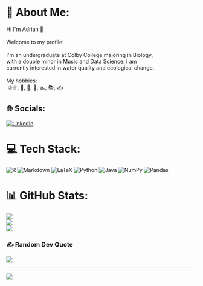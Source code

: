 # 💫 About Me:
Hi I'm Adrian 👋<br><br>Welcome to my profile! <br><br>I'm an undergraduate at Colby College majoring in Biology,<br>with a double minor in Music and Data Science. I am <br>currently interested in water quality and ecological change.<br><br>My hobbies:<br> ♔♕, 🎻, 🥾, 🏸, 🏊, 📚, ✍️<br>


## 🌐 Socials:
[![LinkedIn](https://img.shields.io/badge/LinkedIn-%230077B5.svg?logo=linkedin&logoColor=white)](https://linkedin.com/in/adriangellert) 

# 💻 Tech Stack:
![R](https://img.shields.io/badge/r-%23276DC3.svg?style=flat&logo=r&logoColor=white) ![Markdown](https://img.shields.io/badge/markdown-%23000000.svg?style=flat&logo=markdown&logoColor=white) ![LaTeX](https://img.shields.io/badge/latex-%23008080.svg?style=flat&logo=latex&logoColor=white) ![Python](https://img.shields.io/badge/python-3670A0?style=flat&logo=python&logoColor=ffdd54) ![Java](https://img.shields.io/badge/java-%23ED8B00.svg?style=flat&logo=java&logoColor=white) ![NumPy](https://img.shields.io/badge/numpy-%23013243.svg?style=flat&logo=numpy&logoColor=white) ![Pandas](https://img.shields.io/badge/pandas-%23150458.svg?style=flat&logo=pandas&logoColor=white)
# 📊 GitHub Stats:
![](https://github-readme-stats.vercel.app/api?username=adrian-gell24&theme=algolia&hide_border=false&include_all_commits=false&count_private=true)<br/>
![](https://github-readme-streak-stats.herokuapp.com/?user=adrian-gell24&theme=algolia&hide_border=false)<br/>
![](https://github-readme-stats.vercel.app/api/top-langs/?username=adrian-gell24&theme=algolia&hide_border=false&include_all_commits=false&count_private=true&layout=compact)

### ✍️ Random Dev Quote
![](https://quotes-github-readme.vercel.app/api?type=horizontal&theme=radical)

---
[![](https://visitcount.itsvg.in/api?id=adrian-gell24&icon=0&color=0)](https://visitcount.itsvg.in)

<!-- Proudly created with GPRM ( https://gprm.itsvg.in ) -->
<!---
adrian-gell24/adrian-gell24 is a ✨ special ✨ repository because its `README.md` (this file) appears on your GitHub profile.
You can click the Preview link to take a look at your changes.
--->
